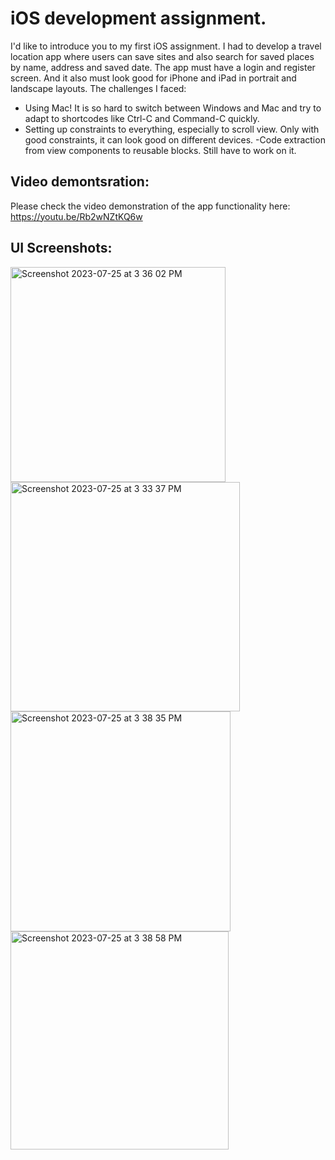 # iOS development assignment.

I'd like to introduce you to my first iOS assignment. 
I had to develop a travel location app where users can save sites and also search for saved places by name, address and saved date. 
The app must have a login and register screen. And it also must look good for iPhone and iPad in portrait and landscape layouts.
The challenges I faced:
- Using Mac! It is so hard to switch between Windows and Mac and try to adapt to shortcodes like Ctrl-C and Command-C quickly.
- Setting up constraints to everything, especially to scroll view. Only with good constraints, it can look good on different devices.
-Code extraction from view components to reusable blocks. Still have to work on it.
## Video demontsration:
Please check the video demonstration of the app functionality here: https://youtu.be/Rb2wNZtKQ6w

## UI Screenshots:
<img width="344" alt="Screenshot 2023-07-25 at 3 36 02 PM" src="https://github.com/TatianaPas/Swift-Assignment-Tatiana/assets/81549043/68da3d5f-4931-469b-b465-d3ac64bc117f"><img width="367" alt="Screenshot 2023-07-25 at 3 33 37 PM" src="https://github.com/TatianaPas/Swift-Assignment-Tatiana/assets/81549043/a36e0f7a-e445-4bfe-bc3f-a01d5c2788fe"><img width="352" alt="Screenshot 2023-07-25 at 3 38 35 PM" src="https://github.com/TatianaPas/Swift-Assignment-Tatiana/assets/81549043/876afaa1-6883-4f54-82cb-b6e67efb70ec"><img width="349" alt="Screenshot 2023-07-25 at 3 38 58 PM" src="https://github.com/TatianaPas/Swift-Assignment-Tatiana/assets/81549043/50e3c9f3-bf10-4963-8db5-1cc118521602">


